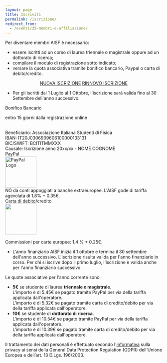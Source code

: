 ```yaml
---
layout: page
title: Iscriviti
permalink: /iscrizione/
redirect_from:
  - /eventi/25-membri-e-affiliazione/
---
```



Per diventare membri AISF è necessario:
<ul class="collection">
  <li class="collection-item">essere iscritti ad un corso di laurea triennale o magistrale oppure ad un dottorato di ricerca;</li>
  <li class="collection-item">compilare il modulo di registrazione sotto indicato;</li>
  <li class="collection-item">versare la quota associativa tramite bonifico bancario, Paypal o carta di debito/credito.</li>
</ul>

<div class="row">
	<div style="text-align:center;">
		<a class="waves-effect waves-light btn-large" href="http://www.ai-sf.it/dbaisf/registration/">NUOVA ISCRIZIONE</a>
		<a class="waves-effect waves-light btn-large" href="http://www.ai-sf.it/dbaisf/registration/payment_form1.php">RINNOVO ISCRIZIONE</a>
        </div>
</div>

<ul class="collection">
  <li class="collection-item">
    Per gli iscritti dal 1 Luglio al 1 Ottobre, l'iscrizione sará valida fino al 30 Settembre dell'anno successivo.
  </li>
</ul>

<div class="row">
  <div class="col s12 m5">
    <div class="card blue-grey darken-1">
      <div class="card-content white-text">
        <span class="card-title">Bonifico Bancario</span>
	<p class="light">entro 15 giorni dalla registrazione online</p>
	<br>
	<span class="light">Beneficiario:</span>
	Associazione Italiana Studenti di Fisica
	<br>
	<span class="light">IBAN:</span>
	IT20J0306909606100000133131
	<br>
	<span class="light">BIC/SWIFT:</span>
	BCITITMMXXX
	<br>
	<span class="light">Causale:</span>
	Iscrizione anno 20xx/xx - NOME COGNOME
      </div>
    </div>
  </div>
  <div class="col s12 m3">
    <div class="card blue-grey darken-1">
      <div class="card-content white-text">
        <span class="card-title">PayPal</span>
	<br>
	<a href="https://www.paypal.com/it/webapps/mpp/paypal-popup" title="Come funziona PayPal" onclick="javascript:window.open('https://www.paypal.com/it/webapps/mpp/paypal-popup','WIPaypal','toolbar=no, location=no, directories=no, status=no, menubar=no, scrollbars=yes, resizable=yes, width=1060, height=700'); return false;"><img src="https://www.paypalobjects.com/webstatic/mktg/logo/pp_cc_mark_37x23.jpg" border="0" alt="PayPal Logo" style="width:100px;" /></a>
	<br>
	<span class="light">NO da conti appoggiati a banche extraeuropee.</span>
	L'AISF gode di tariffa agevolata di 1.8% + 0.35€.
	</div>	
    </div>
  </div>
  <div class="col s12 m4">
    <div class="card blue-grey darken-1">
      <div class="card-content white-text">
        <span class="card-title">Carta di debito/credito</span>
	<br>
	<a href="https://stripe.com/it" target="_blank">
	<img src="{{ site.url }}/img/stripe_white.svg" style="width:100px;"></a>
	<br>
	<p>Commissioni per carte europee: 1.4 % + 0.25€.</p>
	</div>
    </div>
  </div>
</div>

<ul class="collection">
  <li class="collection-item">
      L'anno finanziario AISF inizia il 1 ottobre e termina il 30 settembre dell'anno successivo. L'iscrizione risulta valida per l'anno finanziario in corso. Per chi si iscrive dopo il primo luglio, l'iscrizione è valida anche per l'anno finanziario successivo.
  </li>
</ul>

Le quote associative per l'anno corrente sono:
<ul class="collection">
  <li class="collection-item"><b>5€</b> se studente di laurea <b>triennale o magistrale</b>.<br>
    L'importo è di 5.45€ se pagato tramite PayPal per via della tariffa applicata dall'operatore.<br>
    L'importo è di 5.32€ se pagato tramite carta di credito/debito per via della tariffa applicata dall'operatore.</li>	
<li class="collection-item"><b>10€</b> se studente di <b>dottorato di ricerca</b>.<br>
  L'importo è di 10.54€ se pagato tramite PayPal per via della tariffa applicata dall'operatore.<br>
    L'importo è di 10.39€ se pagato tramite carta di credito/debito per via della tariffa applicata dall'operatore.</li>		
</ul>

Il trattamento dei dati personali è effettuato secondo l'<a href="http://ai-sf.it/Informativa_Privacy_AISF.pdf">informativa</a> sulla privacy ai sensi della General Data Protection Regulation (GDPR) dell’Unione Europea e dell’art. 13 D.Lgs. 196/2003.
